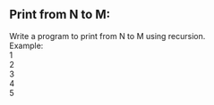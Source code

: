 ## Print from N to M:

Write a program to print from N to M using recursion.
<br>Example:
<br>1
<br>2
<br>3
<br>4
<br>5
